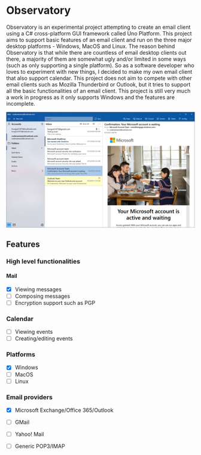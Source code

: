 # Observatory

Observatory is an experimental project attempting to create an email client using a C# cross-platform GUI framework called Uno Platform. This project aims to support basic features of an email client and run on the three major desktop platforms - Windows, MacOS and Linux. The reason behind Observatory is that while there are countless of email desktop clients out there, a majority of them are somewhat ugly and/or limited in some ways (such as only supporting a single platform). So as a software developer who loves to experiment with new things, I decided to make my own email client that also support calendar. This project does not aim to compete with other email clients such as Mozilla Thunderbird or Outlook, but it tries to support all the basic functionalities of an email client. This project is still very much a work in progress as it only supports Windows and the features are incomplete.

![](img/observatory-01.png)

## Features

### High level functionalities

#### Mail

- [x] Viewing messages
- [ ] Composing messages
- [ ] Encryption support such as PGP

### Calendar

- [ ] Viewing events
- [ ] Creating/editing events

### Platforms

- [x] Windows
- [ ] MacOS
- [ ] Linux

### Email providers

- [x] Microsoft Exchange/Office 365/Outlook
- [ ] GMail
- [ ] Yahoo! Mail
- [ ] Generic POP3/IMAP

